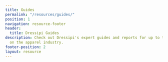 ```yaml
---
title: Guides
permalink: "/resources/guides/"
position: 1
navigation: resource-footer
header:
  title: Dressipi Guides
description: Check out Dressipi's expert guides and reports for up to the minute insight
  on the apparel industry.
footer-position: 2
layout: resource
---
```


